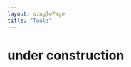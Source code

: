 ```yaml
---
layout: singlePage
title: "Tools"
---
```


# under construction

<html>
   <head>
      <script>
         //function that display value
         function dis(val)
         {
             document.getElementById("result").value+=val
         }

         //function that evaluates the digit and return result
         function solve()
         {
             let x = document.getElementById("result").value
             let y = eval(x)
             document.getElementById("result").value = y
         }

         //function that clear the display
         function clr()
         {
             document.getElementById("result").value = ""
         }
      </script>
      <!-- for styling -->
      <style>
         .title{
         margin-bottom: 10px;
         text-align:center;
         width: 210px;
         color:green;
         border: solid black 2px;
         }

         input[type="button"]
         {
         background-color:green;
         color: black;
         border: solid black 2px;
         width:100%
         }

         input[type="text"]
         {
         background-color:white;
         border: solid black 2px;
         width:100%
         }
      </style>
   </head>
   <!-- create table -->
   <body>
      <div class = title >GeeksforGeeks Calculator</div>
      <table border="1">
         <tr>
            <td colspan="3"><input type="text" id="result"/></td>
            <!-- clr() function will call clr to clear all value -->
            <td><input type="button" value="c" onclick="clr()"/> </td>
         </tr>
         <tr>
            <!-- create button and assign value to each button -->
            <!-- dis("1") will call function dis to display value -->
            <td><input type="button" value="1" onclick="dis('1')"/> </td>
            <td><input type="button" value="2" onclick="dis('2')"/> </td>
            <td><input type="button" value="3" onclick="dis('3')"/> </td>
            <td><input type="button" value="/" onclick="dis('/')"/> </td>
         </tr>
         <tr>
            <td><input type="button" value="4" onclick="dis('4')"/> </td>
            <td><input type="button" value="5" onclick="dis('5')"/> </td>
            <td><input type="button" value="6" onclick="dis('6')"/> </td>
            <td><input type="button" value="-" onclick="dis('-')"/> </td>
         </tr>
         <tr>
            <td><input type="button" value="7" onclick="dis('7')"/> </td>
            <td><input type="button" value="8" onclick="dis('8')"/> </td>
            <td><input type="button" value="9" onclick="dis('9')"/> </td>
            <td><input type="button" value="+" onclick="dis('+')"/> </td>
         </tr>
         <tr>
            <td><input type="button" value="." onclick="dis('.')"/> </td>
            <td><input type="button" value="0" onclick="dis('0')"/> </td>
            <!-- solve function call function solve to evaluate value -->
            <td><input type="button" value="=" onclick="solve()"/> </td>
            <td><input type="button" value="*" onclick="dis('*')"/> </td>
         </tr>
      </table>
   </body>
</html>   

<! DOCTYPE html>  
<html>  
    <head>  
    <meta charset="utf-8">  
    <title>  
         Calculator using HTML Example  
    </title>  
    <link href="https://fonts.googleapis.com/css2?family=Cookie&display=swap" rel="stylesheet">  
    <!-- CSS property to create interactive  
        calculator interface -->  
    <style>  
        * {  
  box-sizing: border-box;  
  font-family: 'Roboto', sans-serif;  
}  
body {  
  background: black;  
}  
.container {  
  width: auto;  
  margin: 20px;  
  color:black;  
}  
.calc-body {  
  width: 275px;  
  margin: auto;  
  min-height: 400px;  
  border: solid 1px #3A4655;  
  box-shadow: 0 8px 50px -7px black;  
}  
.calc-screen {  
  background: #3A4655;  
  width: 100%;  
  height: 150px;  
  padding: 20px;  
}  
.calc-operation {  
  text-align: right;  
  color: #727B86;  
  font-size: 21px;  
  padding-bottom: 10px;  
  border-bottom: dotted 1px;  
}  
.calc-typed {  
  margin-top: 20px;  
  font-size: 45px;  
  text-align: right;  
  color: #fff;  
}  
.calc-button-row {  
  width: 100%;  
  background: #3C4857;  
}  
.button {  
  width: 25%;  
  background: #425062;  
  color: #fff;  
  padding: 20px;  
  display: inline-block;  
  font-size: 25px;  
  text-align: center;  
  vertical-align: middle;  
  margin-right: -4px;  
  border-right: solid 2px #3C4857;  
  border-bottom: solid 2px #3C4857;  
  transition: all 0.2s ease-in-out;  
}  
.button.l {  
  color: #AEB3BA;  
  background: #404D5E;  
}  
.button.c {  
  color: #D95D4E;  
  background: #404D5E;  
}  
.button:hover {  
  background: #E0B612;  
  transform: rotate(5deg);  
}  
.button.c:hover {  
  background: #E0B612;  
  color: #fff;  
}  
.button.l:hover {  
  background: #E0B612;  
  color: #fff;  
}  
.blink-me {  
  color: #E0B612;  
}  
html {  
  height: 100vh;  
  display: flex;  
  align-items: center;  
  justify-content: center;  
  background-color: #2d3436;  
  background-image: linear-gradient(315deg, #2d3436 0%, #000000 74%);  
  font-family: 'Cookie', cursive;  
}  
.title:hover {  
  background: #E0B612;  
  color: #fff;  
}  
.title {  
margin-bottom: 10px;  
padding: 5px 0;  
font-size: 40px;  
font-weight: bold;  
text-align: center;  
color: #AEB3BA;  
font-family: 'Cookie', cursive;  
}  
input[type=button] {  
  width: 60px;  
  height: 60px;  
  float: left;  
  padding: 0;  
  margin: 5px;  
  box-sizing: border-box;  
  background: #ecedef;  
  border: none;  
  font-size: 30px;  
  line-height: 30px;  
  border-radius: 50%;  
  font-weight: 700;  
  color: #5E5858;  
  cursor: pointer;    
}  
input[type=text] {  
  width: 270px;  
  height: 60px;  
  float: left;  
  padding: 0;  
  box-sizing: border-box;  
  border: none;  
  background: none;  
  color: red;  
  text-align: right;  
  font-weight: 700;  
  font-size: 60px;  
  line-height: 60px;  
  margin: 0 25px;  
  }  
.calculator {  
  background-color: #c0c0c0;  
  box-shadow: 0px 0px 0px 10px #666;  
  border: 5px solid black;  
  border-radius: 10px;  
}     
</style>  
</head>  
<body>  
    <div class="container">  
  <div class="calc-body">  
    <div class="calc-screen">  
      <div class="calc-operation"> 25 + 10 = </div>  
      <div class="calc-typed"> 35 <span class="blink-me"> _ </span> </div>  
    </div>  
    <div class="calc-button-row">  
      <div class="button c"> C </div>  
      <div class="button l"> ? </div>  
      <div class="button l"> % </div>  
      <div class="button l"> / </div>  
    </div>  
    <div class="calc-button-row">  
      <div class="button"> 7 </div>  
      <div class="button"> 8 </div>  
      <div class="button"> 9 </div>  
      <div class="button l"> x </div>  
    </div>  
    <div class="calc-button-row">  
      <div class="button"> 4 </div>  
      <div class="button"> 5 </div>  
      <div class="button"> 6 </div>  
      <div class="button l"> ? </div>  
    </div>  
    <div class="calc-button-row">  
      <div class="button"> 1 </div>  
      <div class="button"> 2 </div>  
      <div class="button"> 3 </div>  
      <div class="button l"> + </div>  
    </div>  
    <div class="calc-button-row">  
      <div class="button"> . </div>  
      <div class="button"> 0 </div>  
      <div class="button">  
        < </div>  
          <div class="button l"> = </div>  
      </div>  
    </div>  
  </div>  
</body>  
</html>  

